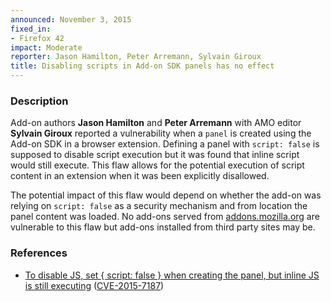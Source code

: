 ```yaml
---
announced: November 3, 2015
fixed_in:
- Firefox 42
impact: Moderate
reporter: Jason Hamilton, Peter Arremann, Sylvain Giroux
title: Disabling scripts in Add-on SDK panels has no effect
---
```


<h3>Description</h3>

<p>Add-on authors <strong>Jason Hamilton</strong> and <strong>Peter Arremann</strong> with
AMO editor <strong>Sylvain Giroux</strong> reported a vulnerability when a
<code>panel</code> is created using the Add-on SDK in a browser extension. Defining a
panel with <code>script: false</code> is supposed to disable script execution but it was
found that inline script would still execute. This flaw allows for the potential execution
of script content in an extension when it was been explicitly disallowed.</p>

<p>The potential impact of this flaw would depend on whether the add-on was relying on
<code>script: false</code> as a security mechanism and from location the panel content was
loaded. No add-ons served from <a href=https://addons.mozilla.org>addons.mozilla.org</a>
are vulnerable to this flaw but add-ons installed from third party sites may be.</p>

<h3>References</h3>

<ul>
  <li><a href="https://bugzilla.mozilla.org/show_bug.cgi?id=1195735">
        To disable JS, set { script: false } when creating the panel, but inline JS is
still executing</a>
(<a href="http://cve.mitre.org/cgi-bin/cvename.cgi?name=CVE-2015-7187"
class="ex-ref">CVE-2015-7187</a>)</li>
</ul>



